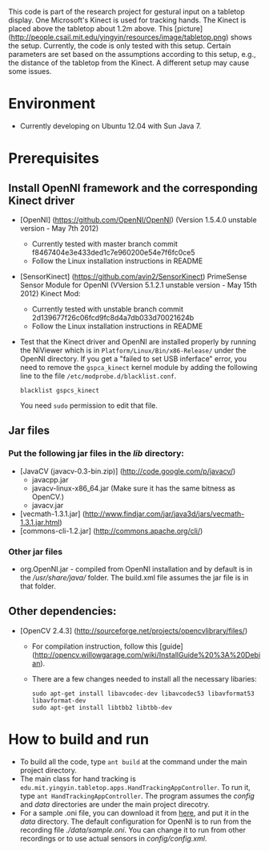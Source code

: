 This code is part of the research project for gestural input on a tabletop display. One Microsoft's Kinect is used for tracking hands. The Kinect is placed above the tabletop about 1.2m above. This [picture] (http://people.csail.mit.edu/yingyin/resources/image/tabletop.png) shows the setup. Currently, the code is only tested with this setup. Certain parameters are set based on the assumptions according to this setup, e.g., the distance of the tabletop from the Kinect. A different setup may cause some issues.

# Environment 
* Currently developing on Ubuntu 12.04 with Sun Java 7.

# Prerequisites

## Install OpenNI framework and the corresponding Kinect driver
* [OpenNI] (https://github.com/OpenNI/OpenNI) (Version 1.5.4.0 unstable version - May 7th 2012)
  * Currently tested with master branch commit f8467404e3e433ded1c7e960200e54e7f6fc0ce5
  * Follow the Linux installation instructions in README
* [SensorKinect] (https://github.com/avin2/SensorKinect) PrimeSense Sensor Module 
  for OpenNI (VVersion 5.1.2.1 unstable version - May 15th 2012) Kinect Mod:
  * Currently tested with unstable branch commit 2d139677f26c06fcd9fc8d4a7db033d70021624b
  * Follow the Linux installation instructions in README
* Test that the Kinect driver and OpenNI are installed properly by running the NiViewer which is in `Platform/Linux/Bin/x86-Release/` under the OpenNI directory. If you get a "failed to set USB inferface" error, you need to remove the `gspca_kinect` kernel module by adding the following line to the file `/etc/modprobe.d/blacklist.conf`. 

  ```
  blacklist gspcs_kinect  
  ```
  You need `sudo` permission to edit that file.
  
## Jar files
### Put the following jar files in the *lib* directory:
* [JavaCV (javacv-0.3-bin.zip)] (http://code.google.com/p/javacv/) 
  * javacpp.jar  
  * javacv-linux-x86_64.jar (Make sure it has the same bitness as OpenCV.)
  * javacv.jar
* [vecmath-1.3.1.jar] (http://www.findjar.com/jar/java3d/jars/vecmath-1.3.1.jar.html)
* [commons-cli-1.2.jar] (http://commons.apache.org/cli/)

### Other jar files
* org.OpenNI.jar - compiled from OpenNI installation and by default is in the */usr/share/java/* folder. The build.xml file assumes the jar file is in that folder.

## Other dependencies:
* [OpenCV 2.4.3] (http://sourceforge.net/projects/opencvlibrary/files/)
  * For compilation instruction, follow this [guide] (http://opencv.willowgarage.com/wiki/InstallGuide%20%3A%20Debian).
  * There are a few changes needed to install all the necessary libaries:
	 
	  ```
	  sudo apt-get install libavcodec-dev libavcodec53 libavformat53 libavformat-dev
	  sudo apt-get install libtbb2 libtbb-dev
	  ```

# How to build and run
* To build all the code, type `ant build` at the command under the main project directory.
* The main class for hand tracking is `edu.mit.yingyin.tabletop.apps.HandTrackingAppController`. To run it, type `ant HandTrackingAppController`. The program assumes the *config* and *data* directories are under the main project direcotry.
* For a sample .oni file, you can download it from [here](http://people.csail.mit.edu/yingyin/resources/share/sample.oni), and put it in the *data* directory. The default configuration for OpenNI is to run from the recording file *./data/sample.oni*. You can change it to run from other recordings or to use actual sensors in *config/config.xml*. 